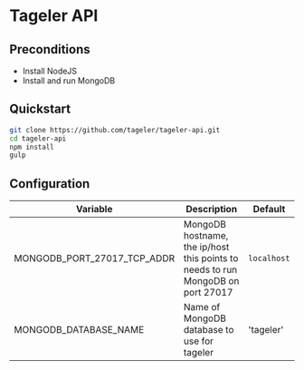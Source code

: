 Tageler API
===========
Preconditions
---
- Install NodeJS
- Install and run MongoDB

Quickstart
----------
```bash
git clone https://github.com/tageler/tageler-api.git
cd tageler-api
npm install 
gulp
```
Configuration
-------------

| Variable | Description | Default |
|----------|-------------|---------|
| MONGODB_PORT_27017_TCP_ADDR | MongoDB hostname, the ip/host this points to needs to run MongoDB on port 27017 | `localhost` |
| MONGODB_DATABASE_NAME | Name of MongoDB database to use for tageler | 'tageler' |
